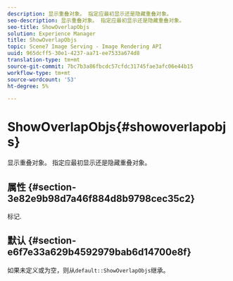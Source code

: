 ```yaml
---
description: 显示重叠对象。 指定应最初显示还是隐藏重叠对象。
seo-description: 显示重叠对象。 指定应最初显示还是隐藏重叠对象。
seo-title: ShowOverlapObjs
solution: Experience Manager
title: ShowOverlapObjs
topic: Scene7 Image Serving - Image Rendering API
uuid: 965dcff5-30e1-4237-aa71-ee7533a674d8
translation-type: tm+mt
source-git-commit: 7bc7b3a86fbcdc57cfdc31745fae3afc06e44b15
workflow-type: tm+mt
source-wordcount: '53'
ht-degree: 5%

---
```



# ShowOverlapObjs{#showoverlapobjs}

显示重叠对象。 指定应最初显示还是隐藏重叠对象。

## 属性 {#section-3e82e9b98d7a46f884d8b9798cec35c2}

标记.

## 默认 {#section-e6f7e33a629b4592979bab6d14700e8f}

如果未定义或为空，则从`default::ShowOverlapObjs`继承。
